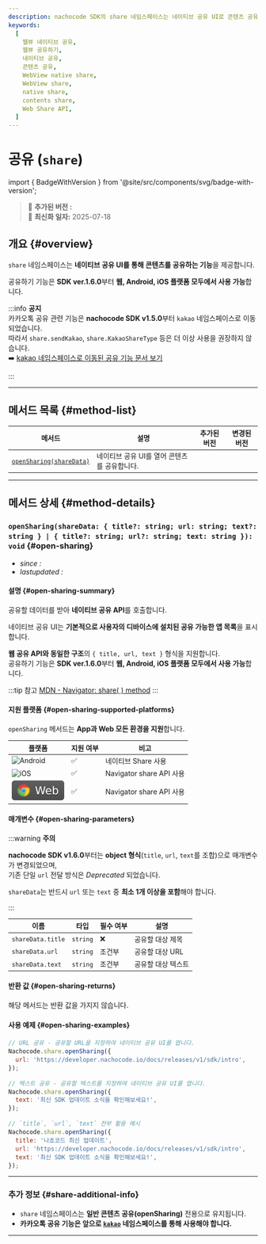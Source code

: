 ```yaml
---
description: nachocode SDK의 share 네임스페이스는 네이티브 공유 UI로 콘텐츠 공유 기능을 손쉽게 제공합니다.
keywords:
  [
    웹뷰 네이티브 공유,
    웹뷰 공유하기,
    네이티브 공유,
    콘텐츠 공유,
    WebView native share,
    WebView share,
    native share,
    contents share,
    Web Share API,
  ]
---
```


# 공유 (`share`)

import { BadgeWithVersion } from '@site/src/components/svg/badge-with-version';

> 🚀 **추가된 버전 :** <BadgeWithVersion type="SDK" version="v1.1.0" link="/docs/releases/v1/sdk/release-v-1-1-0" /> <BadgeWithVersion type="Android" version="v1.1.0" link="/docs/releases/v1/app-source/android/release-v-1-1-0" /> <BadgeWithVersion type="iOS" version="v1.1.0" link="/docs/releases/v1/app-source/ios/release-v-1-1-0" />  
> 🔔 **최신화 일자:** 2025-07-18

## **개요** {#overview}

`share` 네임스페이스는 **네이티브 공유 UI를 통해 콘텐츠를 공유하는 기능**을 제공합니다.

공유하기 기능은 **SDK ver.1.6.0**부터 **웹, Android, iOS 플랫폼 모두에서 사용 가능**합니다.

:::info **공지**  
카카오톡 공유 관련 기능은 **nachocode SDK v1.5.0**부터 `kakao` 네임스페이스로 이동되었습니다.  
따라서 `share.sendKakao`, `share.KakaoShareType` 등은 더 이상 사용을 권장하지 않습니다.  
➡️ [kakao 네임스페이스로 이동된 공유 기능 문서 보기](./kakao#share)

:::

---

## **메서드 목록** {#method-list}

| 메서드                                    | 설명                                         | 추가된 버전                                                                                   | 변경된 버전                                                                                   |
| ----------------------------------------- | -------------------------------------------- | --------------------------------------------------------------------------------------------- | --------------------------------------------------------------------------------------------- |
| [`openSharing(shareData)`](#open-sharing) | 네이티브 공유 UI를 열어 콘텐츠를 공유합니다. | <BadgeWithVersion type="SDK" version="v1.1.0" link="/docs/releases/v1/sdk/release-v-1-1-0" /> | <BadgeWithVersion type="SDK" version="v1.6.0" link="/docs/releases/v1/sdk/release-v-1-6-0" /> |

---

## **메서드 상세** {#method-details}

### **`openSharing(shareData: { title?: string; url: string; text?: string } | { title?: string; url?: string; text: string }): void`** {#open-sharing}

- _since :_ <BadgeWithVersion type="SDK" version="v1.1.0" link="/docs/releases/v1/sdk/release-v-1-1-0" />
- _lastupdated :_ <BadgeWithVersion type="SDK" version="v1.6.0" link="/docs/releases/v1/sdk/release-v-1-6-0" />

#### 설명 {#open-sharing-summary}

공유할 데이터를 받아 **네이티브 공유 API**를 호출합니다.

네이티브 공유 UI는 **기본적으로 사용자의 디바이스에 설치된 공유 가능한 앱 목록**을 표시합니다.

**웹 공유 API와 동일한 구조**의 `{ title, url, text }` 형식을 지원합니다.  
공유하기 기능은 **SDK ver.1.6.0**부터 **웹, Android, iOS 플랫폼 모두에서 사용 가능**합니다.

:::tip 참고
[MDN - Navigator: share( ) method](https://developer.mozilla.org/en-US/docs/Web/API/Navigator/share)
:::

#### 지원 플랫폼 {#open-sharing-supported-platforms}

`openSharing` 메서드는 **App과 Web 모든 환경을 지원**합니다.

| 플랫폼                                                             | 지원 여부 | 비고                     |
| ------------------------------------------------------------------ | --------- | ------------------------ |
| ![Android](https://img.shields.io/badge/Android-gray?logo=android) | ✅        | 네이티브 Share 사용      |
| ![iOS](https://img.shields.io/badge/iOS-gray?logo=apple)           | ✅        | Navigator share API 사용 |
| ![Web](/img/docs/chrome-badge.svg)                                 | ✅        | Navigator share API 사용 |

#### 매개변수 {#open-sharing-parameters}

:::warning **주의**

**nachocode SDK v1.6.0**부터는 **object 형식**(`title`, `url`, `text`를 조합)으로 매개변수가 변경되었으며,  
기존 단일 `url` 전달 방식은 _Deprecated_ 되었습니다.

`shareData`는 반드시 `url` 또는 `text` 중 **최소 1개 이상을 포함**해야 합니다.

:::

| 이름              | 타입     | 필수 여부 | 설명               |
| ----------------- | -------- | --------- | ------------------ |
| `shareData.title` | `string` | ❌        | 공유할 대상 제목   |
| `shareData.url`   | `string` | 조건부    | 공유할 대상 URL    |
| `shareData.text`  | `string` | 조건부    | 공유할 대상 텍스트 |

#### 반환 값 {#open-sharing-returns}

해당 메서드는 반환 값을 가지지 않습니다.

#### 사용 예제 {#open-sharing-examples}

```javascript
// URL 공유 - 공유할 URL을 지정하여 네이티브 공유 UI를 엽니다.
Nachocode.share.openSharing({
  url: 'https://developer.nachocode.io/docs/releases/v1/sdk/intro',
});
```

```javascript
// 텍스트 공유 - 공유할 텍스트를 지정하여 네이티브 공유 UI를 엽니다.
Nachocode.share.openSharing({
  text: '최신 SDK 업데이트 소식을 확인해보세요!',
});
```

```javascript
// `title`, `url`, `text` 전부 활용 예시
Nachocode.share.openSharing({
  title: '나쵸코드 최신 업데이트',
  url: 'https://developer.nachocode.io/docs/releases/v1/sdk/intro',
  text: '최신 SDK 업데이트 소식을 확인해보세요!',
});
```

---

### **추가 정보** {#share-additional-info}

- `share` 네임스페이스는 **일반 콘텐츠 공유(openSharing)** 전용으로 유지됩니다.
- **카카오톡 공유 기능은 앞으로 [`kakao`](/docs/sdk/namespaces/kakao) 네임스페이스를 통해 사용해야 합니다.**

---
